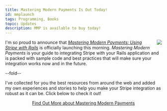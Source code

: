 ```yaml
---
title: Mastering Modern Payments Is Out Today!
id: mmplaunch
tags: Programming, Books
topic: Updates
description: MMP is available to buy today!
---
```


<p>
<img style="float: right; margin-left: 20px;" src="https://d2s7foagexgnc2.cloudfront.net/files/a8dab64c9e6402ee7b16/stripe_rails.png">
I'm so proud to announce that <em><a href="/mastering-modern-payments">Mastering Modern Payments: Using Stripe with Rails</a></em> is officially launching this morning. <em>Mastering Modern Payments</em> is your guide to integrating Stripe with your Rails application and is packed with sample code and best practices that will make sure your integration works now and in the future.
</p>

--fold--

I've collected for you the best resources from around the web and added my own experiences and stories to help you make your Stripe integration as robust as it can be. Click below to check it out!

<div class="well" style="text-align: center;"><a href="/mastering-modern-payments" class="btn btn-large btn-success">Find Out More about Mastering Modern Payments</a></div>
